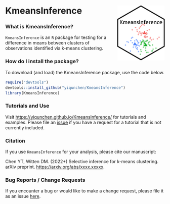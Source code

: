# KmeansInference  <img src="./sticker.png" align="right" width="150px"/>

### What is KmeansInference?

`KmeansInference` is an `R` package for testing for a difference in means between clusters of observations identified via k-means clustering.

### How do I install the package?

To download (and load) the KmeansInference package, use the code below.
```r
require("devtools")
devtools::install_github("yiqunchen/KmeansInference")
library(KmeansInference)
```

### Tutorials and Use

Visit https://yiqunchen.github.io/KmeansInference/ for tutorials and examples. Please file an [issue](https://github.com/yiqunchen/KmeansInference/issues) if you have a request for a tutorial that is not currently included.


### Citation

If you use `KmeansInference` for your analysis, please cite our manuscript:

Chen YT,  Witten DM. (2022+) Selective inference for k-means clustering. arXiv preprint. https://arxiv.org/abs/xxxx.xxxxx.
 
### Bug Reports / Change Requests

If you encounter a bug or would like to make a change request, please file it as an issue [here](https://github.com/yiqunchen/KmeansInference/issues).

